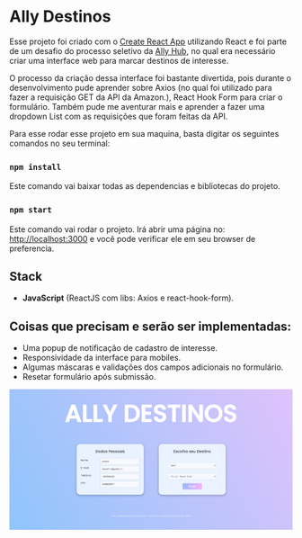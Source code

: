 # Ally Destinos

Esse projeto foi criado com o [Create React App](https://github.com/facebook/create-react-app) utilizando React e foi parte de um desafio do processo seletivo da [Ally Hub](https://www.allyhub.co/), no qual era necessário criar uma interface web para marcar destinos de interesse.

O processo da criação dessa interface foi bastante divertida, pois durante o desenvolvimento pude aprender sobre Axios (no qual foi utilizado para fazer a requisição GET da API da Amazon.), React Hook Form para criar o formulário. Também pude me aventurar mais e aprender a fazer uma dropdown List com as requisições que foram feitas da API.

Para esse rodar esse projeto em sua maquina, basta digitar os seguintes comandos no seu terminal:

### `npm install`

Este comando vai baixar todas as dependencias e bibliotecas do projeto.

### `npm start`

Este comando vai rodar o projeto. Irá abrir uma página no: [http://localhost:3000](http://localhost:3000) e você pode verificar ele em seu browser de preferencia.

## Stack
- **JavaScript** (ReactJS com libs: Axios e react-hook-form).

## Coisas que precisam e serão ser implementadas:

- Uma popup de notificação de cadastro de interesse.
- Responsividade da interface para mobiles.
- Algumas máscaras e validações dos campos adicionais no formulário.
- Resetar formulário após submissão.

![Preview](allydestinos.png)
